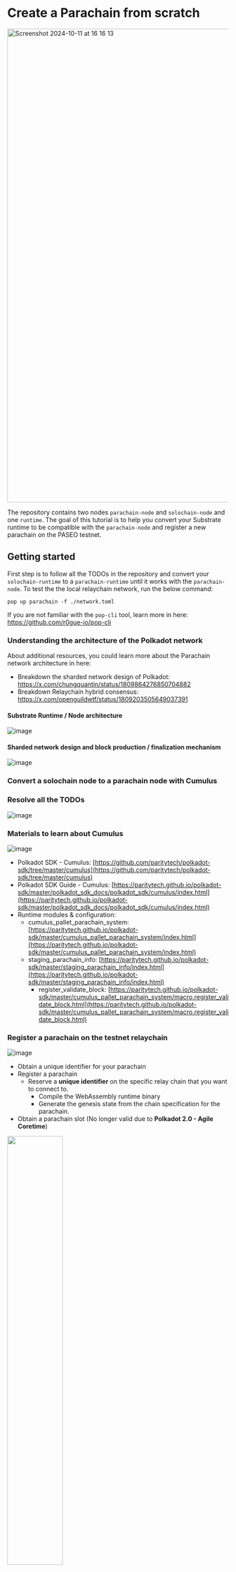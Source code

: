 # Create a Parachain from scratch

<img width="1077" alt="Screenshot 2024-10-11 at 16 16 13" src="https://github.com/user-attachments/assets/e157cfdb-3dbe-4300-831a-cf828881b71b">

The repository contains two nodes `parachain-node` and `solochain-node` and one `runtime`. The goal of this tutorial is to help you convert your Substrate runtime to be compatible with the `parachain-node` and register a new parachain on the PASEO testnet. 

## Getting started
First step is to follow all the TODOs in the repository and convert your `solochain-runtime` to a `parachain-runtime` until it works with the `parachain-node`. To test the the local relaychain network, run the below command:
```
pop up parachain -f ./network.toml
```

If you are not familiar with the `pop-cli` tool, learn more in here: https://github.com/r0gue-io/pop-cli

### Understanding the architecture of the Polkadot network
About additional resources, you could learn more about the Parachain network architecture in here: 
- Breakdown the sharded network design of Polkadot: https://x.com/chungquantin/status/1809864276850704882
- Breakdown Relaychain hybrid consensus: https://x.com/openguildwtf/status/1809203505649037391

#### Substrate Runtime / Node architecture
![image](https://github.com/user-attachments/assets/0ceb5e33-1fa6-4080-b16f-9cf060f170d7)

#### Sharded network design and block production / finalization mechanism
![image](https://github.com/user-attachments/assets/de283c8a-f670-4699-bbdd-06d519570fd1)


### Convert a solochain node to a parachain node with Cumulus
### Resolve all the TODOs
![image](https://github.com/user-attachments/assets/d6ec39a0-ff1f-47b9-8a79-30c12bb4dec4)

### Materials to learn about Cumulus

![image](https://github.com/user-attachments/assets/09d0cc5f-dc7e-430a-afa6-9e978cf628bd)


- Polkadot SDK - Cumulus: [https://github.com/paritytech/polkadot-sdk/tree/master/cumulus](https://github.com/paritytech/polkadot-sdk/tree/master/cumulus)
- Polkadot SDK Guide - Cumulus: [https://paritytech.github.io/polkadot-sdk/master/polkadot_sdk_docs/polkadot_sdk/cumulus/index.html](https://paritytech.github.io/polkadot-sdk/master/polkadot_sdk_docs/polkadot_sdk/cumulus/index.html)
- Runtime modules & configuration:
  - cumulus_pallet_parachain_system: [https://paritytech.github.io/polkadot-sdk/master/cumulus_pallet_parachain_system/index.html](https://paritytech.github.io/polkadot-sdk/master/cumulus_pallet_parachain_system/index.html)
  - staging_parachain_info: [https://paritytech.github.io/polkadot-sdk/master/staging_parachain_info/index.html](https://paritytech.github.io/polkadot-sdk/master/staging_parachain_info/index.html)
	- register_validate_block: [https://paritytech.github.io/polkadot-sdk/master/cumulus_pallet_parachain_system/macro.register_validate_block.html](https://paritytech.github.io/polkadot-sdk/master/cumulus_pallet_parachain_system/macro.register_validate_block.html)

### Register a parachain on the testnet relaychain

![image](https://github.com/user-attachments/assets/4af5a14b-3003-478a-bad2-4d7def075b66)

- Obtain a unique identifier for your parachain
- Register a parachain
  - Reserve a **unique identifier** on the specific relay chain that you want to connect to.
	- Compile the WebAssembly runtime binary
	- Generate the genesis state from the chain specification for the parachain.
- Obtain a parachain slot (No longer valid due to **Polkadot 2.0 - Agile Coretime**)

<img src="https://github.com/user-attachments/assets/cffbc9fb-937b-4851-bc5f-8de8a6739cbe" width="50%"/>

- Acquire a parachain execution core on Coretime Marketplace [https://app.regionx.tech/?network=paseo](https://app.regionx.tech/?network=paseo)
  - Go to **PASEO faucet** to request some testnet tokens: [https://faucet.polkadot.io/](https://faucet.polkadot.io/)
	- Transfer from **PASEO Relaychain** to **PASEO Coretime**
	- Purchase a new core on **PASEO network**
	- Check a new core: [https://app.regionx.tech/regions?network=paseo&paraId=2034&core=24](https://app.regionx.tech/regions?network=paseo&paraId=2034&core=24)
- Open Message Passing Channels
- Deploy a reversed parachain to an execution core

### XCM Workshop & Transfer assets with XCM

https://www.shawntabrizi.com/xcm-workshop/#/
